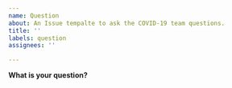 ```yaml
---
name: Question
about: An Issue tempalte to ask the COVID-19 team questions.
title: ''
labels: question
assignees: ''

---
```


<!--Thank you for taking an interest in our efforts. Before you submit this issue please take some time to look for similar issues that have already been submitted.
If you find one please feel free to participate in that discussion. If you didn't find one then please submit this one. 

If this has to do with  a Code of Conduct violation please email us at coc@code4puertorico.org

Thanks again! ❤️ -->

__What is your question?__
<!--Write your question here with any clarifying information that you think might help us answer-->
